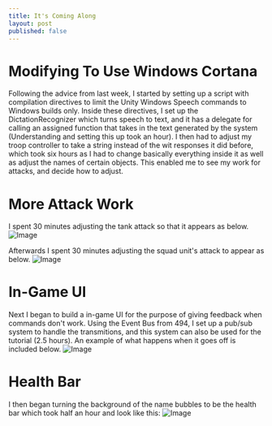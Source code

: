 ```yaml
---
title: It's Coming Along
layout: post
published: false
---
```

# Modifying To Use Windows Cortana
Following the advice from last week, I started by setting up a script with compilation directives to limit the Unity Windows Speech commands to Windows builds only. Inside these directives, I set up the DictationRecognizer which turns speech to text, and it has a delegate for calling an assigned function that takes in the text generated by the system (Understanding and setting this up took an hour).
I then had to adjust my troop controller to take a string instead of the wit responses it did before, which took six hours as I had to change basically everything inside it as well as adjust the names of certain objects. This enabled me to see my work for attacks, and decide how to adjust.

# More Attack Work
I spent 30 minutes adjusting the tank attack so that it appears as below. ![Image](https://i.imgur.com/rfLbuTz.gif)

Afterwards I spent 30 minutes adjusting the squad unit's attack to appear as below. ![Image](https://i.imgur.com/aZUbJ5u.gif)

# In-Game UI
Next I began to build a in-game UI for the purpose of giving feedback when commands don't work. Using the Event Bus from 494, I set up a pub/sub system to handle the transmitions, and this system can also be used for the tutorial (2.5 hours). An example of what happens when it goes off is included below. ![Image](https://i.imgur.com/ZSCMMTO.gif)

# Health Bar
I then began turning the background of the name bubbles to be the health bar which took half an hour and look like this: ![Image](https://i.imgur.com/M4LJrf4.gif)
